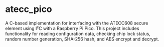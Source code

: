 # atecc_pico
A C-based implementation for interfacing with the ATECC608 secure element using I²C with a Raspberry Pi Pico. This project includes functionality for reading configuration data, checking chip lock status, random number generation, SHA-256 hash, and AES encrypt and decrypt.
